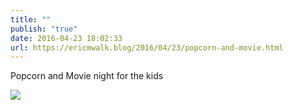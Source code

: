 ```yaml
---
title: ""
publish: "true"
date: 2016-04-23 18:02:33
url: https://ericmwalk.blog/2016/04/23/popcorn-and-movie.html
---
```


Popcorn and Movie night for the kids

![](https://ericmwalk.blog/uploads/2022/ef6dfc45a2.jpg)